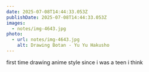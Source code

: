 ```yaml
---
date: 2025-07-08T14:44:33.053Z
publishDate: 2025-07-08T14:44:33.053Z
images:
  - notes/img-4643.jpg
photo:
  - url: notes/img-4643.jpg
    alt: Drawing Botan - Yu Yu Hakusho
---
```


first time drawing anime style since i was a teen i think
